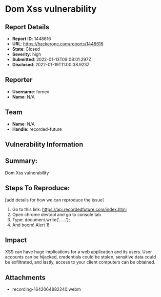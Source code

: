 # Dom Xss vulnerability

## Report Details
- **Report ID**: 1448616
- **URL**: https://hackerone.com/reports/1448616
- **State**: Closed
- **Severity**: high
- **Submitted**: 2022-01-13T09:08:01.297Z
- **Disclosed**: 2022-01-19T11:00:38.923Z

## Reporter
- **Username**: fornex
- **Name**: N/A

## Team
- **Name**: N/A
- **Handle**: recorded-future

## Vulnerability Information
## Summary:
Dom Xss vulnerability

## Steps To Reproduce:
[add details for how we can reproduce the issue]

  1. Go to this link: https://api.recordedfuture.com/index.html
  2. Open chrome devtool and go to console tab
  3. Type: document.write('...<script>alert(1)</script>...');
  4. And boom! Alert 1!

## Impact

XSS can have huge implications for a web application and its users. User accounts can be hijacked, credentials could be stolen, sensitive data could be exfiltrated, and lastly, access to your client computers can be obtained.

## Attachments
- recording-1642064882240.webm
